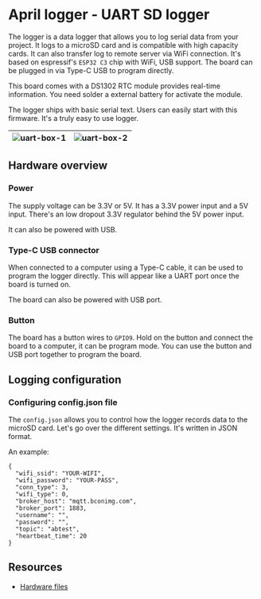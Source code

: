 # April logger - UART SD logger

The logger is a data logger that allows you to log serial data from your project. It logs to a microSD card and is compatible with high capacity cards. It can also transfer log to remote server via WiFi connection. It's based on espressif's `ESP32 C3` chip with WiFi, USB support. The board can be plugged in via Type-C USB to program directly.

This board comes with a DS1302 RTC module provides real-time information. You need solder a external battery for activate the module.

The logger ships with basic serial text. Users can easily start with this firmware. It's a truly easy to use logger.

| ![uart-box-1](https://i1.aprbrother.com/sd_logger6.jpg-320.jpg) | ![uart-box-2](https://i1.aprbrother.com/sd_logger7.jpg-320.jpg) |
|------|--------------|

## Hardware overview ##

### Power ###

The supply voltage can be 3.3V or 5V. It has a 3.3V power input and a 5V input. There's an low dropout 3.3V regulator behind the 5V power input.

It can also be powered with USB.

### Type-C USB connector ###

When connected to a computer using a Type-C cable, it can be used to program the logger directly. This will appear like a UART port once the board is turned on. 

The board can also be powered with USB port.

### Button ###

The board has a button wires to `GPIO9`. Hold on the button and connect the board to a computer, it can be program mode. You can use the button and USB port together to program the board.

## Logging configuration ##

### Configuring config.json file ###

The `config.json` allows you to control how the logger records data to the microSD card. Let's go over the different settings. It's written in JSON format.

An example:

```
{
  "wifi_ssid": "YOUR-WIFI",
  "wifi_password": "YOUR-PASS",
  "conn_type": 3,
  "wifi_type": 0,
  "broker_host": "mqtt.bconimg.com",
  "broker_port": 1883,
  "username": "",
  "password": "",
  "topic": "abtest",
  "heartbeat_time": 20
}

```

## Resources ##

* [Hardware files](https://github.com/AprilBrother/ab-hardware/tree/master/april-logger)

